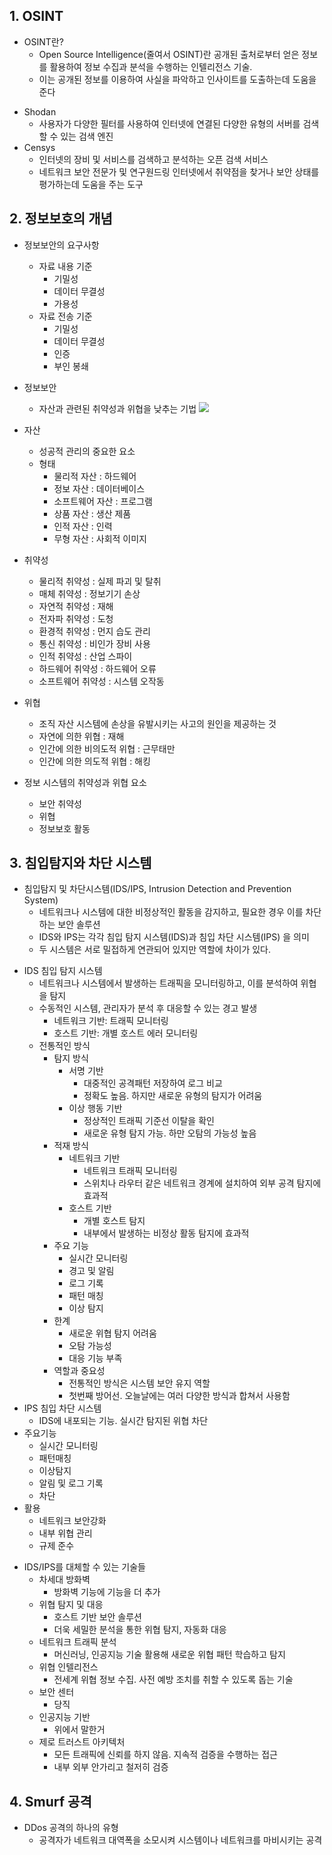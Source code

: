## 1. OSINT
- OSINT란?
	-  Open Source Intelligence(줄여서 OSINT)란 공개된 출처로부터 얻은 정보를 활용하여 정보 수집과 분석을 수행하는 인텔리전스 기술.
	* 이는 공개된 정보를 이용하여 사실을 파악하고 인사이트를 도출하는데 도움을 준다
* Shodan
	* 사용자가 다양한 필터를 사용하여 인터넷에 연결된 다양한 유형의 서버를 검색할 수 있는 검색 엔진
* Censys
	* 인터넷의 장비 및 서비스를 검색하고 분석하는 오픈 검색 서비스
	* 네트워크 보안 전문가 및 연구원드링 인터넷에서 취약점을 찾거나 보안 상태를 평가하는데 도움을 주는 도구
## 2. 정보보호의 개념
- 정보보안의 요구사항
	- 자료 내용 기준
		- 기밀성
		- 데이터 무결성
		- 가용성
	- 자료 전송 기준
		- 기밀성
		- 데이터 무결성
		- 인증
		- 부인 봉쇄
- 정보보안
	- 자산과 관련된 취약성과 위협을 낮추는 기법
![](https://i.imgur.com/OXzcVcO.png)

- 자산
	- 성공적 관리의 중요한 요소
	- 형태
		- 물리적 자산 : 하드웨어
		- 정보 자산 :  데이터베이스
		- 소프트웨어 자산 : 프로그램
		- 상품 자산 : 생산 제품
		- 인적 자산 : 인력
		- 무형 자산 : 사회적 이미지
- 취약성
	- 물리적 취약성 : 실제 파괴 및 탈취
	- 매체 취약성 : 정보기기 손상
	- 자연적 취약성 : 재해
	- 전자파 취약성 : 도청
	- 환경적 취약성 : 먼지 습도 관리
	- 통신 취약성 : 비인가 장비 사용
	- 인적 취약성 : 산업 스파이
	- 하드웨어 취약성 : 하드웨어 오류
	- 소프트웨어 취약성 : 시스템 오작동
- 위협
	- 조직 자산 시스템에 손상을 유발시키는 사고의 원인을 제공하는 것
	- 자연에 의한 위협 : 재해
	- 인간에 의한 비의도적 위협 : 근무태만
	- 인간에 의한 의도적 위협 : 해킹
- 정보 시스템의 취약성과 위협 요소
	- 보안 취약성
	- 위협
	- 정보보호 활동

## 3. 침입탐지와 차단 시스템
- 침입탐지 및 차단시스템(IDS/IPS, Intrusion Detection and Prevention System)
	* 네트워크나 시스템에 대한 비정상적인 활동을 감지하고, 필요한 경우 이를 차단하는 보안 솔루션
	* IDS와 IPS는 각각 침입 탐지 시스템(IDS)과 침입 차단 시스템(IPS) 을 의미
	* 두 시스템은 서로 밀접하게 연관되어 있지만 역할에 차이가 있다.
* IDS 침입 탐지 시스템
	* 네트워크나 시스템에서 발생하는 트래픽을 모니터링하고, 이를 분석하여 위협을 탐지
	* 수동적인 시스템, 관리자가 분석 후 대응할 수 있는 경고 발생
		* 네트워크 기반: 트래픽 모니터링
		* 호스트 기반: 개별 호스트 에러 모니터링
	* 전통적인 방식
		* 탐지 방식
			* 서명 기반
				* 대중적인 공격패턴 저장하여 로그 비교
				* 정확도 높음. 하지만 새로운 유형의 탐지가 어려움
			* 이상 행동 기반
				* 정상적인 트래픽 기준선 이탈을 확인
				* 새로운 유형 탐지 가능. 하만 오탐의 가능성 높음
		* 적재 방식
			* 네트워크 기반
				* 네트워크 트래픽 모니터링
				* 스위치나 라우터 같은 네트워크 경계에 설치하여 외부 공격 탐지에 효과적
			* 호스트 기반
				* 개별 호스트 탐지
				* 내부에서 발생하는 비정상 활동 탐지에 효과적
		* 주요 기능
			* 실시간 모니터링
			* 경고 및 알림
			* 로그 기록
			* 패턴 매칭
			* 이상 탐지
		* 한계
			* 새로운 위협 탐지 어려움
			* 오탐 가능성
			* 대응 기능 부족
		* 역할과 중요성
			* 전통적인 방식은 시스템 보안 유지 역할
			* 첫번째 방어선. 오늘날에는 여러 다양한 방식과 합쳐서 사용함
* IPS 침입 차단 시스템
	* IDS에 내포되는 기능. 실시간 탐지된 위협 차단
* 주요기능
	* 실시간 모니터링
	* 패턴매칭
	* 이상탐지
	* 알림 및 로그 기록
	* 차단
* 활용
	* 네트워크 보안강화
	* 내부 위협 관리
	* 규제 준수
- IDS/IPS를 대체할 수 있는 기술들
	- 차세대 방화벽
		- 방화벽 기능에 기능을 더 추가
	- 위협 탐지 및 대응
		- 호스트 기반 보안 솔루션
		- 더욱 세밀한 분석을 통한 위협 탐지, 자동화 대응
	- 네트워크 트래픽 분석
		- 머신러닝, 인공지능 기술 활용해 새로운 위협 패턴 학습하고 탐지
	- 위협 인텔리전스
		- 전세계 위협 정보 수집. 사전 예방 조치를 취할 수 있도록 돕는 기술
	- 보안 센터
		- 당직
	- 인공지능 기반
		- 위에서 말한거
	- 제로 트러스트 아키텍처
		- 모든 트래픽에 신뢰를 하지 않음. 지속적 검증을 수행하는 접근
		- 내부 외부 안가리고 철저히 검증
## 4. Smurf 공격
- DDos 공격의 하나의 유형
	- 공격자가 네트워크 대역폭을 소모시켜 시스템이나 네트워크를 마비시키는 공격